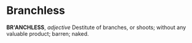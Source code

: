 # Branchless

**BR'ANCHLESS**, _adjective_ Destitute of branches, or shoots; without any valuable product; barren; naked.